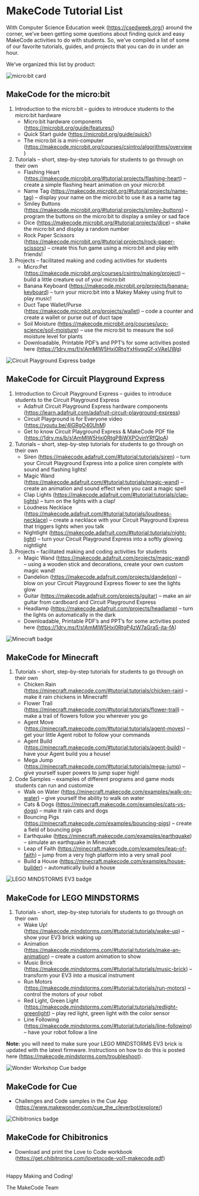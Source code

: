 # MakeCode Tutorial List

With Computer Science Education week (https://csedweek.org/) around the corner, we’ve been getting some questions about finding quick and easy MakeCode activities to do with students. So, we’ve compiled a list of some of our favorite tutorials, guides, and projects that you can do in under an hour. 

We’ve organized this list by product:

![micro:bit card](/static/blog/csed-week/microbit-badge.png)

## MakeCode for the micro:bit

1. Introduction to the micro:bit – guides to introduce students to the micro:bit hardware
    * Micro:bit hardware components (https://microbit.org/guide/features/)
    * Quick Start guide (https://microbit.org/guide/quick/)
    * The micro:bit is a mini-computer (https://makecode.microbit.org/courses/csintro/algorithms/overview) 
2. Tutorials – short, step-by-step tutorials for students to go through on their own 
    * Flashing Heart (https://makecode.microbit.org/#tutorial:projects/flashing-heart) – create a simple flashing heart animation on your micro:bit
    * Name Tag (https://makecode.microbit.org/#tutorial:projects/name-tag) – display your name on the micro:bit to use it as a name tag
    * Smiley Buttons (https://makecode.microbit.org/#tutorial:projects/smiley-buttons) – program the buttons on the micro:bit to display a smiley or sad face
    * Dice (https://makecode.microbit.org/#tutorial:projects/dice) – shake the micro:bit and display a random number
    * Rock Paper Scissors (https://makecode.microbit.org/#tutorial:projects/rock-paper-scissors) – create this fun game using a micro:bit and play with friends!
3. Projects – facilitated making and coding activities for students
    * Micro:Pet (https://makecode.microbit.org/courses/csintro/making/project) – build a little creature out of your micro:bit
    * Banana Keyboard (https://makecode.microbit.org/projects/banana-keyboard) – turn your micro:bit into a Makey Makey using fruit to play music!
    * Duct Tape Wallet/Purse (https://makecode.microbit.org/projects/wallet) – code a counter and create a wallet or purse out of duct tape
    * Soil Moisture (https://makecode.microbit.org/courses/ucp-science/soil-moisture) – use the micro:bit to measure the soil moisture level for plants
    * Downloadable, Printable PDF’s and PPT’s for some activities posted here (https://1drv.ms/f/s!AmMIW5Hxi0RtgYxHjyqgGf-xVAeUWg)
 
![Circuit Playground Express badge](/static/blog/csed-week/adafruit-badge.png)

## MakeCode for Circuit Playground Express

1. Introduction to Circuit Playground Express – guides to introduce students to the Circuit Playground Express
    * Adafruit Circuit Playground Express hardware components (https://learn.adafruit.com/adafruit-circuit-playground-express)
    * Circuit Playground is for Everyone video (https://youtu.be/4lGRgO40UhM)
    * Get to know Circuit Playground Express & MakeCode PDF file (https://1drv.ms/b/s!AmMIW5Hxi0RtgP8iWXPOvinYRfQloA)
2. Tutorials – short, step-by-step tutorials for students to go through on their own
    * Siren (https://makecode.adafruit.com/#tutorial:tutorials/siren) – turn your Circuit Playground Express into a police siren complete with sound and flashing lights!
    * Magic Wand (https://makecode.adafruit.com/#tutorial:tutorials/magic-wand) – create an animation and sound effect when you cast a magic spell
    * Clap Lights (https://makecode.adafruit.com/#tutorial:tutorials/clap-lights) – turn on the lights with a clap!
    * Loudness Necklace (https://makecode.adafruit.com/#tutorial:tutorials/loudness-necklace) – create a necklace with your Circuit Playground Express that triggers lights when you talk
    * Nightlight (https://makecode.adafruit.com/#tutorial:tutorials/night-light) – turn your Circuit Playground Express into a softly glowing nightlight
3. Projects – facilitated making and coding activities for students
    * Magic Wand (https://makecode.adafruit.com/projects/magic-wand) – using a wooden stick and decorations, create your own custom magic wand!
    * Dandelion (https://makecode.adafruit.com/projects/dandelion) – blow on your Circuit Playground Express flower to see the lights glow
    * Guitar (https://makecode.adafruit.com/projects/guitar) – make an air guitar from cardboard and Circuit Playground Express
    * Headlamp (https://makecode.adafruit.com/projects/headlamp) – turn the lights on automatically in the dark
    * Downloadable, Printable PDF’s and PPT’s for some activities posted here (https://1drv.ms/f/s!AmMIW5Hxi0RtgP4zW7aGra5-jta-fA)

![Minecraft badge](/static/blog/csed-week/minecraft-badge.png)

## MakeCode for Minecraft

1. Tutorials – short, step-by-step tutorials for students to go through on their own
    * Chicken Rain (https://minecraft.makecode.com/#tutorial:tutorials/chicken-rain) – make it rain chickens in Minecraft!
    * Flower Trail (https://minecraft.makecode.com/#tutorial:tutorials/flower-trail) – make a trail of flowers follow you wherever you go
    * Agent Move (https://minecraft.makecode.com/#tutorial:tutorials/agent-moves) – get your little Agent robot to follow your commands
    * Agent Build (https://minecraft.makecode.com/#tutorial:tutorials/agent-build) – have your Agent build you a house!
    * Mega Jump (https://minecraft.makecode.com/#tutorial:tutorials/mega-jump) – give yourself super powers to jump super high!
2. Code Samples – examples of different programs and game mods students can run and customize
    * Walk on Water (https://minecraft.makecode.com/examples/walk-on-water) – give yourself the ability to walk on water
    * Cats & Dogs (https://minecraft.makecode.com/examples/cats-vs-dogs) – make it rain cats and dogs
    * Bouncing Pigs (https://minecraft.makecode.com/examples/bouncing-pigs) – create a field of bouncing pigs
    * Earthquake (https://minecraft.makecode.com/examples/earthquake) – simulate an earthquake in Minecraft
    * Leap of Faith (https://minecraft.makecode.com/examples/leap-of-faith) – jump from a very high platform into a very small pool
    * Build a House (https://minecraft.makecode.com/examples/house-builder) – automatically build a house

![LEGO MINDSTORMS EV3 badge](/static/blog/csed-week/ev3-badge.png)

## MakeCode for LEGO MINDSTORMS
1. Tutorials – short, step-by-step tutorials for students to go through on their own
    * Wake Up! (https://makecode.mindstorms.com/#tutorial:tutorials/wake-up) – show your EV3 brick waking up
    * Animation (https://makecode.mindstorms.com/#tutorial:tutorials/make-an-animation) – create a custom animation to show
    * Music Brick (https://makecode.mindstorms.com/#tutorial:tutorials/music-brick) – transform your EV3 into a musical instrument
    * Run Motors (https://makecode.mindstorms.com/#tutorial:tutorials/run-motors) – control the motors of your robot
    * Red Light, Green Light (https://makecode.mindstorms.com/#tutorial:tutorials/redlight-greenlight) – play red light, green light with the color sensor
    * Line Following (https://makecode.mindstorms.com/#tutorial:tutorials/line-following) – have your robot follow a line

**Note:** you will need to make sure your LEGO MINDSTORMS EV3 brick is updated with the latest firmware. Instructions on how to do this is posted here (https://makecode.mindstorms.com/troubleshoot).

![Wonder Workshop Cue badge](/static/blog/csed-week/ww-cue-badge.png)

## MakeCode for Cue

* Challenges and Code samples in the Cue App (https://www.makewonder.com/cue_the_cleverbot/explore/)

![Chibitronics badge](/static/blog/csed-week/chibi-badge.png)

## MakeCode for Chibitronics

* Download and print the Love to Code workbook (https://get.chibitronics.com/lovetocode-vol1-makecode.pdf)

<br/>
Happy Making and Coding!

The MakeCode Team
